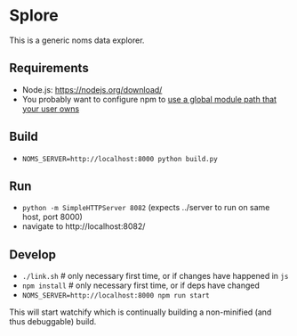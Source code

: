 # Splore

This is a generic noms data explorer.

## Requirements

* Node.js: https://nodejs.org/download/
* You probably want to configure npm to [use a global module path that your user owns](https://docs.npmjs.com/getting-started/fixing-npm-permissions)

## Build

* `NOMS_SERVER=http://localhost:8000 python build.py`

## Run

* `python -m SimpleHTTPServer 8082` (expects ../server to run on same host, port 8000)
* navigate to http://localhost:8082/

## Develop

* `./link.sh`  # only necessary first time, or if changes have happened in `js`
* `npm install`  # only necessary first time, or if deps have changed
* `NOMS_SERVER=http://localhost:8000 npm run start`

This will start watchify which is continually building a non-minified (and thus debuggable) build.
